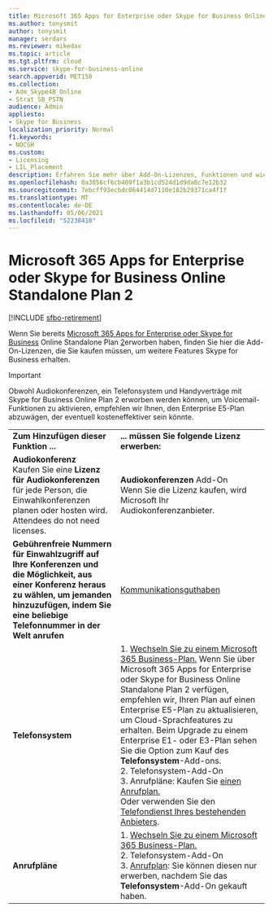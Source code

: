 ```yaml
---
title: Microsoft 365 Apps for Enterprise oder Skype for Business Online Standalone Plan 2
ms.author: tonysmit
author: tonysmit
manager: serdars
ms.reviewer: mikedav
ms.topic: article
ms.tgt.pltfrm: cloud
ms.service: skype-for-business-online
search.appverid: MET150
ms.collection:
- Adm_Skype4B_Online
- Strat_SB_PSTN
audience: Admin
appliesto:
- Skype for Business
localization_priority: Normal
f1.keywords:
- NOCSH
ms.custom:
- Licensing
- LIL_Placement
description: Erfahren Sie mehr über Add-On-Lizenzen, Funktionen und wie Sie Add-Ons für Microsoft 365 Apps for Enterprise oder Skype for Business Eigenständigen Online-Plan 2 erwerben.
ms.openlocfilehash: 0a3056cf6cb409f1a3b1cd524d1d9da8c7e12b32
ms.sourcegitcommit: 7ebcff93ecbdc064414d7110e182b29371ca4f1f
ms.translationtype: MT
ms.contentlocale: de-DE
ms.lasthandoff: 05/06/2021
ms.locfileid: "52238418"
---
```

# <a name="microsoft-365-apps-for-enterprise-or-skype-for-business-online-standalone-plan-2"></a>Microsoft 365 Apps for Enterprise oder Skype for Business Online Standalone Plan 2

[!INCLUDE [sfbo-retirement](../../../Hub/includes/sfbo-retirement.md)]

Wenn Sie bereits [Microsoft 365 Apps for Enterprise oder Skype for Business](https://products.office.com/en/business/office-365-proplus-business-software) Online Standalone Plan [2](https://products.office.com/skype-for-business/online)erworben haben, finden Sie hier die Add-On-Lizenzen, die Sie kaufen müssen, um weitere Features Skype for Business erhalten.

> [!IMPORTANT]
> Obwohl Audiokonferenzen, ein Telefonsystem und Handyverträge mit Skype for Business Online Plan 2 erworben werden können, um Voicemail-Funktionen zu aktivieren, empfehlen wir Ihnen, den Enterprise E5-Plan abzuwägen, der eventuell kosteneffektiver sein könnte.

|||
|:-----|:-----|
|**Zum Hinzufügen dieser Funktion ...** <br/> |**... müssen Sie folgende Lizenz erwerben:** <br/> |
|**Audiokonferenz** <br/> Kaufen Sie eine **Lizenz für Audiokonferenzen** für jede Person, die Einwahlkonferenzen planen oder hosten wird. Attendees do not need licenses. <br/> |**Audiokonferenzen** Add-On <br/>Wenn Sie die Lizenz kaufen, wird Microsoft Ihr Audiokonferenzanbieter. |
|**Gebührenfreie Nummern für Einwahlzugriff auf Ihre Konferenzen und die Möglichkeit, aus einer Konferenz heraus zu wählen, um jemanden hinzuzufügen, indem Sie eine beliebige Telefonnummer in der Welt anrufen** <br/> |[Kommunikationsguthaben](/microsoftteams/set-up-communications-credits-for-your-organization)|
|**Telefonsystem** <br/> |1. [Wechseln Sie zu einem Microsoft 365 Business-Plan.](https://support.office.com/article/73318661-8f33-478b-bcc7-fb8d69dbb22a) Wenn Sie über Microsoft 365 Apps for Enterprise oder Skype for Business Online Standalone Plan 2 verfügen, empfehlen wir, Ihren Plan auf einen Enterprise E5-Plan zu aktualisieren, um Cloud-Sprachfeatures zu erhalten. Beim Upgrade zu einem Enterprise E1- oder E3-Plan sehen Sie die Option zum Kauf des **Telefonsystem**-Add-ons. <br/> 2.  Telefonsystem-Add-On <br/>  3. Anrufpläne: Kaufen Sie [einen Anrufplan.](/MicrosoftTeams/calling-plans-for-office-365) <br/>  Oder verwenden Sie den [Telefondienst Ihres bestehenden Anbieters](../../skype-for-business-and-microsoft-teams-add-on-licensing/skype-for-business-and-microsoft-teams-add-on-licensing.md#bkmk_existing).  <br/> |
|**Anrufpläne** <br/> |1. [Wechseln Sie zu einem Microsoft 365 Business-Plan.](https://support.office.com/article/73318661-8f33-478b-bcc7-fb8d69dbb22a)  <br/> 2.  Telefonsystem-Add-On <br/> 3. [Anrufplan](/MicrosoftTeams/calling-plans-for-office-365): Sie können diesen nur erwerben, nachdem Sie das **Telefonsystem**-Add-On gekauft haben. <br/> |
   
